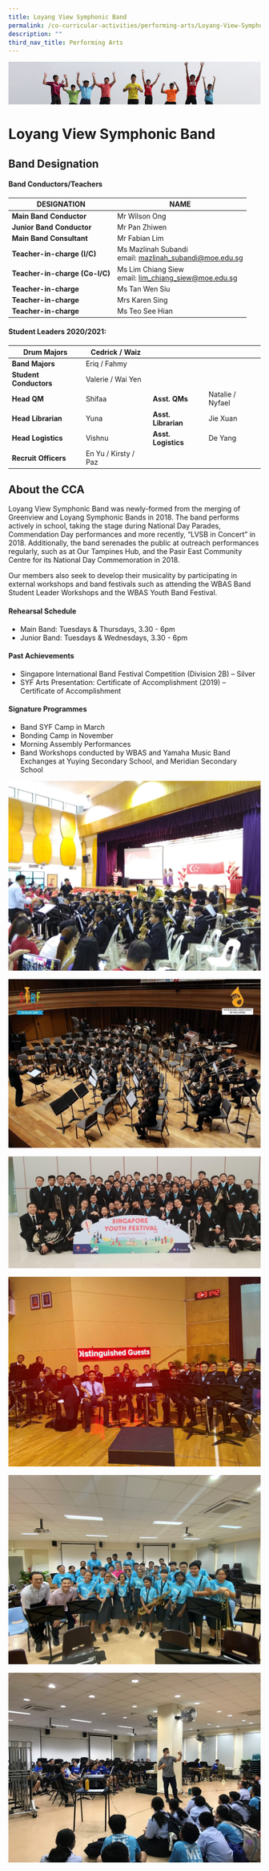 ```yaml
---
title: Loyang View Symphonic Band
permalink: /co-curricular-activities/performing-arts/Loyang-View-Symphonic-Band/
description: ""
third_nav_title: Performing Arts
---
```

![](/images/Banner.jpg)

Loyang View Symphonic Band
==========================

Band Designation
----------------



#### Band Conductors/Teachers

| **DESIGNATION**                | **NAME**                                                    |
|--------------------------------|-------------------------------------------------------------|
| **Main Band Conductor**        | Mr Wilson Ong                                               |
| **Junior Band Conductor**      | Mr Pan Zhiwen                                               |
| **Main Band Consultant**       | Mr Fabian Lim                                               |
| **Teacher-in-charge (I/C)**    | Ms Mazlinah Subandi <br>email: mazlinah_subandi@moe.edu.sg  |
| **Teacher-in-charge (Co-I/C)** | Ms Lim Chiang Siew<br>email: lim_chiang_siew@moe.edu.sg     |
| **Teacher-in-charge**          | Ms Tan Wen Siu                                              |
| **Teacher-in-charge**          | Mrs Karen Sing                                              |
| **Teacher-in-charge**          | Ms Teo See Hian                                             |




#### Student Leaders 2020/2021:


| **Drum Majors**        | Cedrick / Waiz       |                     |                  |
|------------------------|----------------------|---------------------|------------------|
| **Band Majors**        | Eriq / Fahmy         |                     |                  |
| **Student Conductors** | Valerie / Wai Yen    |                     |                  |
| **Head QM**            | Shifaa               | **Asst. QMs**       | Natalie / Nyfael |
| **Head Librarian**     | Yuna                 | **Asst. Librarian** | Jie Xuan         |
| **Head Logistics**     | Vishnu               | **Asst. Logistics** | De Yang          |
| **Recruit Officers**   | En Yu / Kirsty / Paz |                     |                  |



About the CCA
-------------

Loyang View Symphonic Band was newly-formed from the merging of Greenview and Loyang Symphonic Bands in 2018. The band performs actively in school, taking the stage during National Day Parades, Commendation Day performances and more recently, “LVSB in Concert” in 2018. Additionally, the band serenades the public at outreach performances regularly, such as at Our Tampines Hub, and the Pasir East Community Centre for its National Day Commemoration in 2018. 

Our members also seek to develop their musicality by participating in external workshops and band festivals such as attending the WBAS Band Student Leader Workshops and the WBAS Youth Band Festival.   

#### Rehearsal Schedule

  

*   Main Band: Tuesdays & Thursdays, 3.30 - 6pm
*   Junior Band: Tuesdays & Wednesdays, 3.30 - 6pm

  

#### Past Achievements

  

*   Singapore International Band Festival Competition (Division 2B) – Silver
*   SYF Arts Presentation: Certificate of Accomplishment (2019) – Certificate of Accomplishment

  

#### Signature Programmes

  

*   Band SYF Camp in March 
*   Bonding Camp in November 
*   Morning Assembly Performances 
*   Band Workshops conducted by WBAS and Yamaha Music Band Exchanges at Yuying Secondary School, and Meridian Secondary School

![](/images/Band1.jpeg)

![](/images/Band2.jpeg)

![](/images/Band3.jpeg)

![](/images/Band4.png)

![](/images/Band5.jpeg)

![](/images/Band7.jpeg)